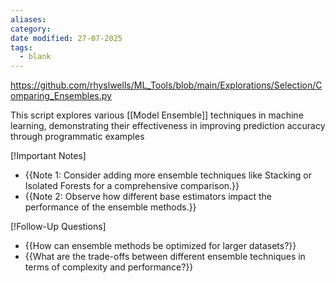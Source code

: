 ```yaml
---
aliases: 
category: 
date modified: 27-07-2025
tags:
  - blank
---
```

https://github.com/rhyslwells/ML_Tools/blob/main/Explorations/Selection/Comparing_Ensembles.py

This script explores various [[Model Ensemble]] techniques in machine learning, demonstrating their effectiveness in improving prediction accuracy through programmatic examples

 [!Important Notes]
 - {{Note 1: Consider adding more ensemble techniques like Stacking or Isolated Forests for a comprehensive comparison.}}
 - {{Note 2: Observe how different base estimators impact the performance of the ensemble methods.}}

 [!Follow-Up Questions]
 - {{How can ensemble methods be optimized for larger datasets?}}
 - {{What are the trade-offs between different ensemble techniques in terms of complexity and performance?}}
